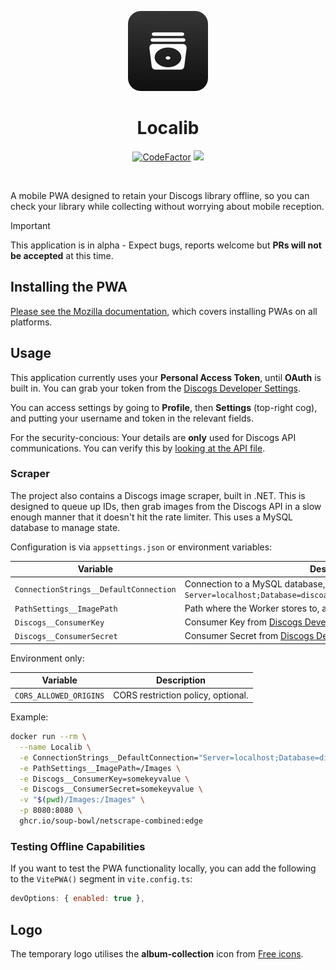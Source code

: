 <p align="center">
  <img src="/assets/logo-app.png" alt="" />
</p>
<h1 align="center">Localib</h1>
<p align="center">
  <a href="https://www.codefactor.io/repository/github/soup-bowl/Localib"><img src="https://www.codefactor.io/repository/github/soup-bowl/Localib/badge" alt="CodeFactor" /></a>
  <a href="https://gitpod.io/#https://github.com/soup-bowl/Localib"><img src="https://img.shields.io/badge/open%20in-Gitpod-orange?logo=gitpod&logoColor=white" /></a>
</p>
<p align="center">
  <img src="https://f.subo.dev/i/discogs-app-image.webp" alt="" />
</p>

A mobile PWA designed to retain your Discogs library offline, so you can check your library while collecting without worrying about mobile reception.

> [!IMPORTANT]  
> This application is in alpha - Expect bugs, reports welcome but **PRs will not be accepted** at this time.

## Installing the PWA

[Please see the Mozilla documentation](https://developer.mozilla.org/en-US/docs/Web/Progressive_web_apps/Guides/Installing), which covers installing PWAs on all platforms.

## Usage

This application currently uses your **Personal Access Token**, until **OAuth** is built in. You can grab your token from the [Discogs Developer Settings](https://www.discogs.com/settings/developers).

You can access settings by going to **Profile**, then **Settings** (top-right cog), and putting your username and token in the relevant fields.

For the security-concious: Your details are **only** used for Discogs API communications. You can verify this by [looking at the API file](/frontend/src/api/discogs.ts).

### Scraper

The project also contains a Discogs image scraper, built in .NET. This is designed to queue up IDs, then grab images from the Discogs API in a slow enough manner that it doesn't hit the rate limiter. This uses a MySQL database to manage state.

Configuration is via `appsettings.json` or environment variables:

Variable | Description
-|-
`ConnectionStrings__DefaultConnection` | Connection to a MySQL database, like `Server=localhost;Database=discoarchive;User=root;Password=password;`
`PathSettings__ImagePath` | Path where the Worker stores to, and the API serves images from.
`Discogs__ConsumerKey` | Consumer Key from [Discogs Developer Application][dcd].
`Discogs__ConsumerSecret` | Consumer Secret from [Discogs Developer Application][dcd].

Environment only:

Variable | Description
-|-
`CORS_ALLOWED_ORIGINS` | CORS restriction policy, optional.

Example:

```bash
docker run --rm \
  --name Localib \
  -e ConnectionStrings__DefaultConnection="Server=localhost;Database=disc;User=root;Password=password;" \
  -e PathSettings__ImagePath=/Images \
  -e Discogs__ConsumerKey=somekeyvalue \
  -e Discogs__ConsumerSecret=somekeyvalue \
  -v "$(pwd)/Images:/Images" \
  -p 8080:8080 \
  ghcr.io/soup-bowl/netscrape-combined:edge
```

### Testing Offline Capabilities

If you want to test the PWA functionality locally, you can add the following to the `VitePWA()` segment in `vite.config.ts`:

```js
devOptions: { enabled: true },
```


## Logo

The temporary logo utilises the **album-collection** icon from [Free icons](https://free-icons.github.io/free-icons/).

[dcd]: https://www.discogs.com/settings/developers
